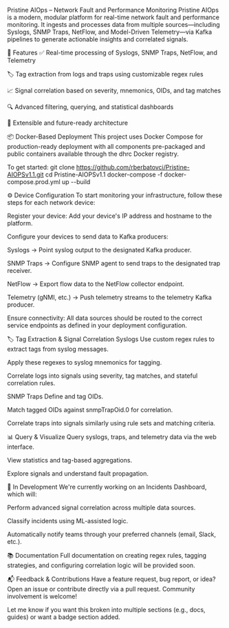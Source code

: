 Pristine AIOps – Network Fault and Performance Monitoring
Pristine AIOps is a modern, modular platform for real-time network fault and performance monitoring. It ingests and processes data from multiple sources—including Syslogs, SNMP Traps, NetFlow, and Model-Driven Telemetry—via Kafka pipelines to generate actionable insights and correlated signals.

🚀 Features
✅ Real-time processing of Syslogs, SNMP Traps, NetFlow, and Telemetry

🏷️ Tag extraction from logs and traps using customizable regex rules

📈 Signal correlation based on severity, mnemonics, OIDs, and tag matches

🔍 Advanced filtering, querying, and statistical dashboards

🧠 Extensible and future-ready architecture

📦 Docker-Based Deployment
This project uses Docker Compose for production-ready deployment with all components pre-packaged and public containers available through the dhrc Docker registry.

To get started:
	git clone https://github.com/rberbatovci/Pristine-AIOPSv1.1.git
	cd Pristine-AIOPSv1.1
	docker-compose -f docker-compose.prod.yml up --build

⚙️ Device Configuration
To start monitoring your infrastructure, follow these steps for each network device:

Register your device:
Add your device's IP address and hostname to the platform.

Configure your devices to send data to Kafka producers:

Syslogs → Point syslog output to the designated Kafka producer.

SNMP Traps → Configure SNMP agent to send traps to the designated trap receiver.

NetFlow → Export flow data to the NetFlow collector endpoint.

Telemetry (gNMI, etc.) → Push telemetry streams to the telemetry Kafka producer.

Ensure connectivity: All data sources should be routed to the correct service endpoints as defined in your deployment configuration.

🏷️ Tag Extraction & Signal Correlation
Syslogs
Use custom regex rules to extract tags from syslog messages.

Apply these regexes to syslog mnemonics for tagging.

Correlate logs into signals using severity, tag matches, and stateful correlation rules.

SNMP Traps
Define and tag OIDs.

Match tagged OIDs against snmpTrapOid.0 for correlation.

Correlate traps into signals similarly using rule sets and matching criteria.

📊 Query & Visualize
Query syslogs, traps, and telemetry data via the web interface.

View statistics and tag-based aggregations.

Explore signals and understand fault propagation.

🧪 In Development
We're currently working on an Incidents Dashboard, which will:

Perform advanced signal correlation across multiple data sources.

Classify incidents using ML-assisted logic.

Automatically notify teams through your preferred channels (email, Slack, etc.).

📚 Documentation
	Full documentation on creating regex rules, tagging strategies, and configuring correlation logic will be provided soon.

📬 Feedback & Contributions
	Have a feature request, bug report, or idea? Open an issue or contribute directly via a pull request. Community involvement is welcome!

Let me know if you want this broken into multiple sections (e.g., docs, guides) or want a badge section added.
